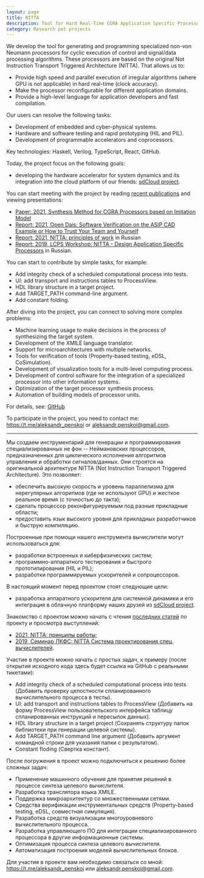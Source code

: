 ```yaml
---
layout: page
title: NITTA
description: Tool for Hard Real-Time CGRA Application Specific Processors
category: Research pet projects
---
```


We develop the tool for generating and programming specialized non-von Neumann processors for cyclic execution of control and signal/data processing algorithms. These processors are based on the original Not Instruction Transport Triggered Architecture (NITTA). That allows us to:

- Provide high speed and parallel execution of irregular algorithms (where GPU is not applicable) in hard real-time (clock accuracy).
- Make the processor reconfigurable for different application domains.
- Provide a high-level language for application developers and fast compilation.

Our users can resolve the following tasks:

- Development of embedded and cyber-physical systems.
- Hardware and software testing and rapid prototyping (HIL and PIL).
- Development of programmable accelerators and coprocessors.

Key technologies: Haskell, Verilog, TypeScript, React, GitHub.

Today, the project focus on the following goals:

- developing the hardware accelerator for system dynamics and its integration into the cloud platform of our friends: [sdCloud project](https://sdcloud.io).

You can start meeting with the project by reading [recent publications](https://ryukzak.github.io/publications/) and viewing presentations:
- [Paper: 2021, Synthesis Method for CGRA Processors based on Imitation Model](https://www.researchgate.net/publication/350871215_Synthesis_Method_for_CGRA_Processors_based_on_Imitation_Model)
- [Report: 2021, Open Dais: Software Verification on the ASIP CAD Example or How to Trust Your Team and Yourself](https://ryukzak.github.io/news/2021-04-29-software-verification-on-CAD-example/)
- [Report: 2021, NITTA: principles of work](https://ryukzak.github.io/news/2021-02-03-nitta-internals/) in Russian
- [Report: 2019, LCPS Workshop: NITTA - Design Application Specific Processors](https://disk.yandex.ru/i/nllkSLEIzmf7GA) in Russian.

You can start to contribute by simple tasks, for example:

- Add integrity check of a scheduled computational process into tests.
- UI: add transport and instructions tables to ProcessView.
- HDL library structure in a target project.
- Add TARGET_PATH command-line argument.
- Add constant folding.

After diving into the project, you can connect to solving more complex problems:
- Machine learning usage to make decisions in the process of synthesizing the target system.
- Development of the XMILE language translator.
- Support for microarchitectures with multiple networks.
- Tools for verification of tools (Property-based testing, eDSL, CoSimulation).
- Development of visualization tools for a multi-level computing process.
- Development of control software for the integration of a specialized processor into other information systems.
- Optimization of the target processor synthesis process.
- Automation of building models of processor units.

For details, see: [GitHub](https://github.com/ryukzak/nitta)

To participate in the project, you need to contact me: <https://t.me/aleksandr_penskoi> or <aleksandr.penskoi@gmail.com>.

---

Мы создаем инструментарий для генерации и программирования специализированных не фон -- Неймановских процессоров, предназначенных для циклического исполнения алгоритмов управления и обработки сигналов/данных. Они строятся на оригинальной архитектуре NITTA (Not Instruction Transport Triggered Architecture). Это позволяет:

- обеспечить высокую скорость и уровень параллелизма для нерегулярных алгоритмов (где не используют GPU) и жесткое реальное время (с точностью до такта);
- сделать процессор реконфигурируемым под разные прикладные области;
- предоставить язык высокого уровня для прикладных разработчиков и быструю компиляцию.

Построенные при помощи нашего инструмента вычислители могут использоваться для:

- разработки встроенных и киберфизических систем;
- программно-аппаратного тестирования и быстрого прототипирования (HIL и PIL);
- разработки программируемых ускорителей и сопроцессоров.

В настоящий момент перед проектом стоят следующие цели:

- разработка аппаратного ускорителя для системной динамики и его интеграция в облачную платформу наших друзей из [sdCloud project](https://sdcloud.io).

Знакомство с проектом можно начать с чтения [последних статей](https://ryukzak.github.io/publications/) по проекту и просмотра выступлений:
- [2021, NITTA: принципы работы](https://ryukzak.github.io/news/2021-02-03-nitta-internals/);
- [2019, Семинар ЛКФС: NITTA Система проектирования спец. вычислителей](https://disk.yandex.ru/i/nllkSLEIzmf7GA).

Участие в проекте можно начать с простых задач, к примеру (после открытия исходного кода здесь будет ссылка на GitHub с реальными тикетами):

- Add integrity check of a scheduled computational process into tests (Добавить проверку целостности спланированного вычислительного процесса в тесты).
- UI: add transport and instructions tables to ProcessView (Добавить на форму ProcessView пользовательского интерфейса таблицу спланированных инструкций и пересылок данных).
- HDL library structure in a target project (Сохранять структуру папок библиотеки при генерации целевой системы).
- Add TARGET_PATH command line argument (Добавить аргумент командной строки для указания папки с результатом).
- Constant floding (Свертка констант).

После погружения в проект можно подключиться к решению более сложных задач:
- Применение машинного обучения для принятия решений в процессе синтеза целевого вычислителя.
- Разработка транслятора языка XMILE.
- Поддержка микроархитектур со множественными сетями.
- Средства верификации инструментальных средств (Property-based testing, eDSL, совместная симуляция).
- Разработка средств визуализации многоуровневого вычислительного процесса.
- Разработка управляющего ПО для интеграции специализированного процессора в другие информационные системы.
- Оптимизация процесса синтеза целевого вычислителя.
- Автоматизация построения моделей вычислительных блоков.

Для участия в проекте вам необходимо связаться со мной: <https://t.me/aleksandr_penskoi> или <aleksandr.penskoi@gmail.com>. 
